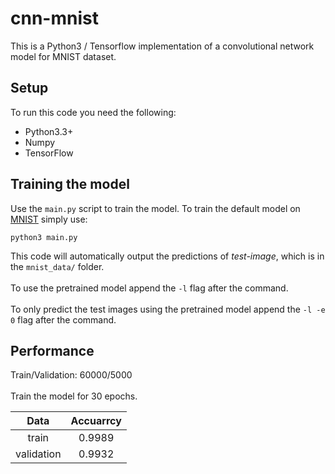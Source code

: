 # cnn-mnist
This is a Python3 / Tensorflow implementation of a convolutional network model for MNIST dataset.

## Setup

To run this code you need the following:

- Python3.3+
- Numpy
- TensorFlow

## Training the model

Use the `main.py` script to train the model. To train the default model on [MNIST](http://yann.lecun.com/exdb/mnist/) simply use:

```
python3 main.py
```

This code will automatically output the predictions of <em>test-image</em>, which is in the `mnist_data/` folder.<br/>
<br/>
To use the pretrained model append the `-l` flag after the command.<br/>
<br/>
To only predict the test images using the pretrained model append the `-l -e 0` flag after the command.


## Performance

Train/Validation: 60000/5000<br/>
<br/>
Train the model for 30 epochs.

| Data | Accuarrcy |
| :---: |:---:|
| train | 0.9989 |
| validation | 0.9932 |
